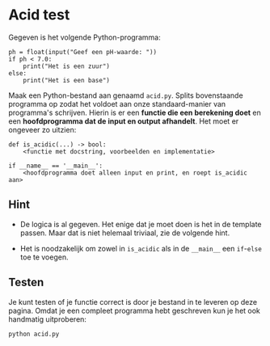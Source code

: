 # Acid test

Gegeven is het volgende Python-programma:

    ph = float(input("Geef een pH-waarde: "))
    if ph < 7.0:
        print("Het is een zuur")
    else:
        print("Het is een base")

Maak een Python-bestand aan genaamd `acid.py`. Splits bovenstaande programma op zodat het voldoet aan onze standaard-manier van programma's schrijven. Hierin is er een **functie die een berekening doet** en een **hoofdprogramma dat de input en output afhandelt**. Het moet er ongeveer zo uitzien:

    def is_acidic(...) -> bool:
        <functie met docstring, voorbeelden en implementatie>
    
    if __name__ == '__main__':
        <hoofdprogramma doet alleen input en print, en roept is_acidic aan>

## Hint

- De logica is al gegeven. Het enige dat je moet doen is het in de template passen. Maar dat is niet helemaal triviaal, zie de volgende hint.

- Het is noodzakelijk om zowel in `is_acidic` als in de `__main__` een `if`-`else` toe te voegen.

## Testen

Je kunt testen of je functie correct is door je bestand in te leveren op deze pagina. Omdat je een compleet programma hebt geschreven kun je het ook handmatig uitproberen:

    python acid.py
